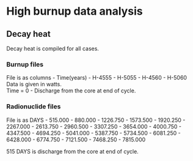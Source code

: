 # High burnup data analysis
## Decay heat
Decay heat is compiled for all cases.  

### Burnup files 
File is as columns - Time(years) - H-4555 - H-5055 - H-4560 - H-5060  
Data is given in watts.  
Time = 0 - Discharge from the core at end of cycle.

### Radionuclide files
File is as DAYS - 515.000 - 880.000 - 1226.750 - 1573.500 - 1920.250 - 2267.000 - 2613.750 - 2960.500 - 3307.250 - 3654.000 - 4000.750 - 4347.500 - 4694.250 - 5041.000 - 5387.750 - 5734.500 - 6081.250 - 6428.000 - 6774.750 - 7121.500 - 7468.250 - 7815.000

515 DAYS is discharge from the core at end of cycle. 
